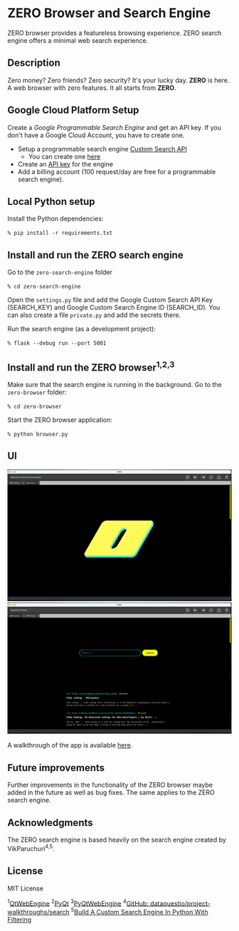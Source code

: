 # ZERO Browser and Search Engine

ZERO browser provides a featureless browsing experience. ZERO search engine offers a minimal web search experience.

## Description

Zero money? Zero friends? Zero security? It's your lucky day. **ZERO** is here. A web browser with zero features. It all starts from **ZERO**.

## Google Cloud Platform Setup

Create a _Google Programmable Search Engine_ and get an API key. If you don't have a Google Cloud Account, you have to create one.

- Setup a programmable search engine [Custom Search API](https://developers.google.com/custom-search/v1/introduction)
  - You can create one [here](https://programmablesearchengine.google.com/controlpanel/all)
- Create an [API key](https://console.cloud.google.com/apis/credentials) for the engine
- Add a billing account (100 request/day are free for a programmable search engine).

## Local Python setup

Install the Python dependencies:

`% pip install -r requirements.txt`

## Install and run the ZERO search engine

Go to the `zero-search-engine` folder

`% cd zero-search-engine`

Open the `settings.py` file and add the Google Custom Search API Key (SEARCH_KEY) and Google Custom Search Engine ID (SEARCH_ID). You can also create a file `private.py` and add the secrets there.

Run the search engine (as a development project):

`% flask --debug run --port 5001`

## Install and run the ZERO browser<sup>1,2,3</sup>

Make sure that the search engine is running in the background.
Go to the `zero-browser` folder:

`% cd zero-browser`

Start the ZERO browser application:

`% python browser.py`

## UI

![UI Screenshot: ZERO Home](./imgs/ui-1.png)
![UI Screenshot: ZERO Search Engine](./imgs/ui-2.png)

A walkthrough of the app is available [here](https://youtu.be/WEzMakYqqqk).

## Future improvements

Further improvements in the functionality of the ZERO browser maybe added in the future as well as bug fixes. The same applies to the ZERO search engine.

## Acknowledgments

The ZERO search engine is based heavily on the search engine created by VikParuchuri<sup>4,5</sup>.

## License

MIT License

<sup>1</sup>[QtWebEngine](https://doc.qt.io/qt-6/qtwebengine-index.html)
<sup>2</sup>[PyQt](https://www.riverbankcomputing.com/)
<sup>3</sup>[PyQtWebEngine](https://pypi.org/project/PyQtWebEngine/)
<sup>4</sup>[GitHub: dataquestio/project-walkthroughs/search](https://github.com/dataquestio/project-walkthroughs/tree/master/search)
<sup>5</sup>[Build A Custom Search Engine In Python With Filtering
](https://www.youtube.com/watch?v=WYPFotzHZ4A)
